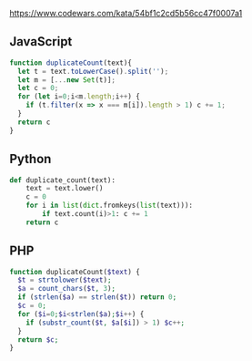 https://www.codewars.com/kata/54bf1c2cd5b56cc47f0007a1

## JavaScript
```js
function duplicateCount(text){
  let t = text.toLowerCase().split('');
  let m = [...new Set(t)];
  let c = 0;
  for (let i=0;i<m.length;i++) {
    if (t.filter(x => x === m[i]).length > 1) c += 1;
  }
  return c
}
```

## Python
```python
def duplicate_count(text):
    text = text.lower()
    c = 0
    for i in list(dict.fromkeys(list(text))):
        if text.count(i)>1: c += 1
    return c
```

## PHP
```php
function duplicateCount($text) {
  $t = strtolower($text);
  $a = count_chars($t, 3);
  if (strlen($a) == strlen($t)) return 0;
  $c = 0;
  for ($i=0;$i<strlen($a);$i++) {
    if (substr_count($t, $a[$i]) > 1) $c++;
  }
  return $c;
}
```